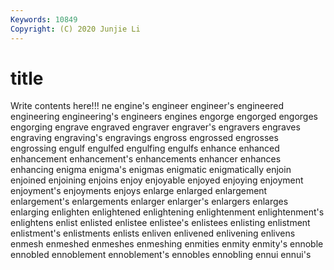 ```yaml
---
Keywords: 10849
Copyright: (C) 2020 Junjie Li
---
```


# title

Write contents here!!!
ne
engine's 
engineer 
engineer's 
engineered 
engineering 
engineering's 
engineers 
engines 
engorge 
engorged
engorges 
engorging 
engrave 
engraved 
engraver 
engraver's 
engravers 
engraves 
engraving 
engraving's
engravings 
engross 
engrossed 
engrosses 
engrossing 
engulf 
engulfed 
engulfing 
engulfs 
enhance
enhanced 
enhancement 
enhancement's 
enhancements 
enhancer 
enhances 
enhancing 
enigma 
enigma's 
enigmas
enigmatic 
enigmatically 
enjoin 
enjoined 
enjoining 
enjoins 
enjoy 
enjoyable 
enjoyed 
enjoying
enjoyment 
enjoyment's 
enjoyments 
enjoys 
enlarge 
enlarged 
enlargement 
enlargement's 
enlargements 
enlarger
enlarger's 
enlargers 
enlarges 
enlarging 
enlighten 
enlightened 
enlightening 
enlightenment 
enlightenment's 
enlightens
enlist 
enlisted 
enlistee 
enlistee's 
enlistees 
enlisting 
enlistment 
enlistment's 
enlistments 
enlists
enliven 
enlivened 
enlivening 
enlivens 
enmesh 
enmeshed 
enmeshes 
enmeshing 
enmities 
enmity
enmity's 
ennoble 
ennobled 
ennoblement 
ennoblement's 
ennobles 
ennobling 
ennui 
ennui's 
